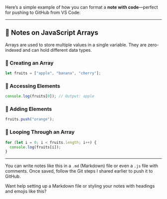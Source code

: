 Here’s a simple example of how you can format a **note with code**—perfect for pushing to GitHub from VS Code:

---

## 📝 Notes on JavaScript Arrays

Arrays are used to store multiple values in a single variable. They are zero-indexed and can hold different data types.

### 🔹 Creating an Array
```javascript
let fruits = ["apple", "banana", "cherry"];
```

### 🔹 Accessing Elements
```javascript
console.log(fruits[0]); // Output: apple
```

### 🔹 Adding Elements
```javascript
fruits.push("orange");
```

### 🔹 Looping Through an Array
```javascript
for (let i = 0; i < fruits.length; i++) {
  console.log(fruits[i]);
}
```

---

You can write notes like this in a `.md` (Markdown) file or even a `.js` file with comments. Once saved, follow the Git steps I shared earlier to push it to GitHub.

Want help setting up a Markdown file or styling your notes with headings and emojis like this?